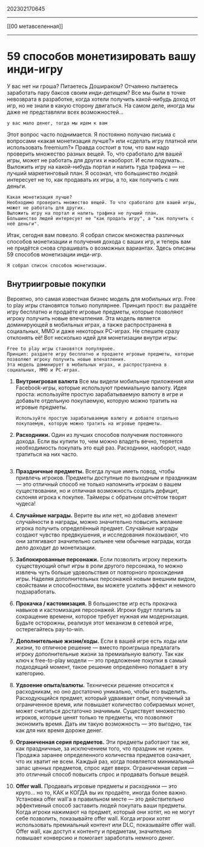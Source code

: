 202302170645
***
[[00 метавселенная]]
***
# 59 способов монетизировать вашу инди-игру
У вас нет ни гроша? Питаетесь Дошираком? Отчаянно пытаетесь заработать пару баксов своим инди-детищем? Все мы были в точке невозврата в разработке, когда хотели получить какой-нибудь доход от игр, но не знали в какую сторону двигаться. На самом деле, иногда мы даже не представляли всех возможностей…
```
у вас мало денег, тогда мы идем к вам
```
Этот вопрос часто поднимается. Я постоянно получаю письма с вопросами «какая монетизация лучше?» или «сделать игру платной или использовать freemium?» Правда состоит в том, что вам надо проверить множество разных вещей. То, что сработало для вашей игры, может не работать для других и наоборот. И если подумать… Выложить игру на какой-нибудь портал и налить туда трафика — не лучший маркетинговый план. Я осознал, что большинство людей интересует не то, как продавать их игры, а то, как получить с них деньги.
```
Какая монетизация лучше?
Необходимо проверить множество вещей. То что сработало для вашей игры, может не работать для других.
Выложить игру на портал и налить трафика не лучший план. 
Большинство людей интересует не "как продать игру", а "как получить с неё деньги".
```
Итак, сегодня вам повезло. Я собрал список множества различных способов монетизации и получения дохода с ваших игр, и теперь вам не придётся снова спрашивать о возможных вариантах. Здесь описаны 59 способов монетизации инди-игр.
```
Я собрал список способов монетизации.
```
## Внутриигровые покупки
Вероятно, это самая известная бизнес модель для мобильных игр. Free to play игры становятся только популярнее. Принцип прост: вы раздаёте игру бесплатно и продаёте игровые предметы, которые позволяют игроку получить новые впечатления. Эта модель является доминирующей в мобильных играх, а также распространена в социальных, MMO и даже некоторых PC-играх. Не спешите сразу отклонять её! Вот несколько идей для монетизации внутри игры:
```
Free to play игры становятся популярнее. 
Принцип: раздаете игру бесплатно и продаете игровые предметы, которые позволяют игроку получить новые впечатления.
Эта модель доминирует в мобильных играх, и распространена в социальных, ММО и PC-играх.
```
1. **Внутриигровая валюта** Все мы видели мобильные приложения или Facebook-игры, которые используют премиальную валюту. Идея проста: используйте простую зарабатываемую валюту в игре и добавьте отдельную покупаемую, которую можно тратить на игровые предметы.
   ```
   Используйте простую зарабатываемую валюту и добавте отдельно покупаемую, которую можно тратить на игровые предметы.
   ```
  
2. **Расходники.** Один из лучших способов получения постоянного дохода. Если вы купили то, чем можно владеть вечно, теряется необходимость покупать это ещё раз. Расходники, наоборот, надо тратиться на них часто.
   ```
   
   ```
   
   
3. **Праздничные предметы.** Всегда лучше иметь повод, чтобы привлечь игроков. Предметы доступные по выходным и праздникам — это отличный способ не только напомнить игрокам о вашем существовании, но и отличная возможность создать дефицит, склоняя игрока к покупке. Таймеры с обратным отсчётом творят чудеса!  
  
4. **Случайные награды.** Верите вы или нет, но добавив элемент случайности в награды, можно значительно повысить желание игрока получить определённый предмет. Случайные награды создают чувство предвкушения, и исследования показывают, что они затягивают значительно сильнее чем обычные награды, когда дело доходит до монетизации.  
  
5. **Заблокированные персонажи.** Если позволить игроку пережить существующий опыт игры в роли другого персонажа, то можно извлечь чуть больше удовольствия от повторного прохождения игры. Наделяя дополнительных персонажей новым внешним видом, свойствами и способностями, вы можете усилить эффект и немного подзаработать.  
  
6. **Прокачка / кастомизация.** В большинстве игр есть прокачка навыков и кастомизация персонажей. Игроки будут платить за сокращение времени, которое требует нужная им модернизация. Будьте осторожны, реализуя этот механизм в сетевой игре, остерегайтесь pay-to-win.  
  
7. **Дополнительные жизни/ходы.** Если в вашей игре есть ходы или жизни, то отличное решение — вместо проигрыша предлагать игроку дополнительные жизни за премиальную валюту. Так как ключ к free-to-play модели — это предложение покупки в самый подходящий момент, такое решение определённо попадает в эту категорию.  
  
8. **Удвоение опыта/валюты.** Технически решение относится к расходникам, но оно достаточно уникально, чтобы его выделить. Расходующийся предмет, который удваивает опыт, полученный за ограниченное время, или повышает количество собираемых монет, может считаться достаточно значимым. Существует множество игроков, которые ценят только те предметы, что позволяют экономить время. Дать им такую возможность — это выгодно, так как для них время дороже денег.  
  
9. **Ограниченная серия предметов.** Эти предметы работают так же, как праздничные, за исключением того, что праздник не нужен. Продажа заранее определенного количества предметов означает, что их хватит не всем. Каждый раз, когда появляется минимальный запас ценных предметов, спрос идет вверх. Ограниченная серия — это отличный способ повысить спрос и продавать больше вещей.  
  
10. **Offer wall.** Продавать игровые предметы и расходники — это круто… но то, КАК и КОГДА вы их продаёте, иногда более важно. Установка offer wall'а в правильном месте — это действительно эффективный способ заставить людей покупать ваши предметы. Когда игроки нажимают на предмет, который они хотят, но не могут себе позволить, показывайте offer wall. Когда игроки хотят использовать премиальный контент или DLC, показывайте offer wall. Offer wall, как доступ к контенту и предметам, значительно повышает конверсию и помогает заработать немного денег.